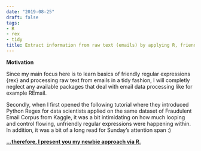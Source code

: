 ```yaml
---
date: "2019-08-25"
draft: false
tags:
- R
- rex
- tidy
title: Extract information from raw text (emails) by applying R, friendly regular expressions {rex} and tidy concepts
---
```


**Motivation**

Since my main focus here is to learn basics of friendly regular expressions {rex} and processing raw text from emails in a tidy fashion, I will completly neglect any available packages that deal with email data processing like for example REmail.

Secondly, when I first opened the following tutorial where they introduced Python Regex for data scientists applied on the same dataset of Fraudulent Email Corpus from Kaggle, it was a bit intimidating on how much looping and control flowing, unfriendly regular expressions were happening within. In addition, it was a bit of a long read for Sunday’s attention span :)

 **[…therefore, I present you my newbie approach via R.](https://github.com/baky0905/unknown/blob/master/static/html/fraudulent_email_corpus_rex.html)**

